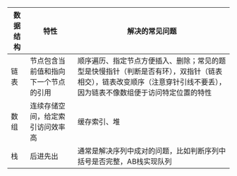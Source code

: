 | 数据结构 |  特性  | 解决的常见问题  |
| ------ | ------ | ------------- |
| 链表 | 节点包含当前值和指向下一个节点的引用 | 顺序遍历、指定节点方便插入、删除；常见的题型是快慢指针（判断是否有环），双指针（链表相交），链表改变顺序（注意穿针引线不要丢），因为链表不像数组便于访问特定位置的特性 |
| 数组 | 连续存储空间，给定索引访问效率高 | 缓存索引、堆 |
| 栈 | 后进先出 | 通常是解决序列中成对的问题，比如判断序列中括号是否完整，AB栈实现队列 |

